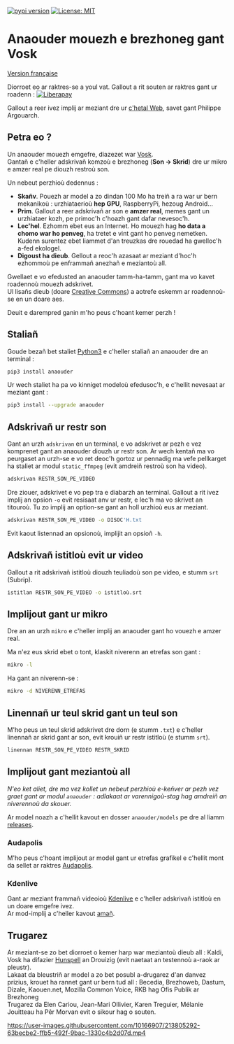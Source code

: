 [![pypi version](https://img.shields.io/pypi/v/anaouder)](https://pypi.org/project/anaouder/)
[![License: MIT](https://img.shields.io/badge/License-MIT-green.svg)](./LICENSE)

# Anaouder mouezh e brezhoneg gant Vosk

[Version française](https://github.com/gweltou/vosk-br/blob/main/README-fr.md)

Diorroet eo ar raktres-se a youl vat. Gallout a rit souten ar raktres gant ur roadenn :
[![Liberapay](https://liberapay.com/assets/widgets/donate.svg)](https://liberapay.com/gweltou/donate)

Gallout a reer ivez implij ar meziant dre ur [c'hetal Web](https://translate.bzh/), savet gant Philippe Argouarch.

## Petra eo ?

Un anaouder mouezh emgefre, diazezet war [Vosk](https://github.com/alphacep/vosk-api).\
Gantañ e c'heller adskrivañ komzoù e brezhoneg (**Son -> Skrid**) dre ur mikro e amzer real pe diouzh restroù son.

Un nebeut perzhioù dedennus :

* **Skañv**. Pouezh ar model a zo dindan 100 Mo ha treiñ a ra war ur bern mekanikoù : urzhiataerioù **hep GPU**, RaspberryPi, hezoug Android...
* **Prim**. Gallout a reer adskrivañ ar son e **amzer real**, memes gant un urzhiataer kozh, pe primoc'h c'hoazh gant dafar nevesoc'h.
* **Lec'hel**. Ezhomm ebet eus an Internet. Ho mouezh hag **ho data a chomo war ho penveg**, ha tretet e vint gant ho penveg nemetken. Kudenn surentez ebet liammet d'an treuzkas dre rouedad ha gwelloc'h a-fed ekologel.
* **Digoust ha dieub**. Gellout a reoc'h azasaat ar meziant d'hoc'h ezhommoù pe enframmañ anezhañ e meziantoù all.

Gwellaet e vo efedusted an anaouder tamm-ha-tamm, gant ma vo kavet roadennoù mouezh adskrivet.\
Ul lisañs dieub (doare [Creative Commons](https://creativecommons.org/licenses/)) a aotrefe eskemm ar roadennoù-se en un doare aes.

Deuit e darempred ganin m'ho peus c'hoant kemer perzh !

## Staliañ

Goude bezañ bet staliet [Python3](https://www.python.org/downloads/) e c'heller staliañ an anaouder dre an terminal :

```bash
pip3 install anaouder
```

Ur wech staliet ha pa vo kinniget modeloù efedusoc'h, e c'hellit nevesaat ar meziant gant :

```bash
pip3 install --upgrade anaouder
```

## Adskrivañ ur restr son

Gant an urzh `adskrivan` en un terminal, e vo adskrivet ar pezh e vez komprenet gant an anaouder diouzh ur restr son. Ar wech kentañ ma vo peurgaset an urzh-se e vo ret deoc'h gortoz ur pennadig ma vefe pellkarget ha staliet ar modul `static_ffmpeg` (evit amdreiñ restroù son ha video).

```bash
adskrivan RESTR_SON_PE_VIDEO
```

Dre ziouer, adskrivet e vo pep tra e diabarzh an terminal. Gallout a rit ivez implij an opsion `-o` evit resisaat anv ur restr, e lec'h ma vo skrivet an titouroù. Tu zo implij an option-se gant an holl urzhioù eus ar meziant.

```bash
adskrivan RESTR_SON_PE_VIDEO -o DISOC'H.txt
```

Evit kaout listennad an opsionoù, implijit an opsioñ `-h`.

## Adskrivañ istitloù evit ur video

Gallout a rit adskrivañ istitloù diouzh teuliadoù son pe video, e stumm `srt` (Subrip).

```bash
istitlan RESTR_SON_PE_VIDEO -o istitloù.srt
```

## Implijout gant ur mikro

Dre an an urzh `mikro` e c'heller implij an anaouder gant ho vouezh e amzer real.

Ma n'ez eus skrid ebet o tont, klaskit niverenn an etrefas son gant :

```bash
mikro -l
```

Ha gant an niverenn-se :

```bash
mikro -d NIVERENN_ETREFAS
```

## Linennañ ur teul skrid gant un teul son

M'ho peus un teul skrid adskrivet dre dorn (e stumm `.txt`) e c'heller linennañ ar skrid gant ar son, evit krouiñ ur restr istitloù (e stumm `srt`).

```bash
linennan RESTR_SON_PE_VIDEO RESTR_SKRID
```

## Implijout gant meziantoù all

*N'eo ket aliet, dre ma vez kollet un nebeut perzhioù e-keñver ar pezh vez graet gant ar modul `anaouder` : adlakaat ar varennigoù-stag hag amdreiñ an niverennoù da skouer.*

Ar model noazh a c'hellit kavout en dosser `anaouder/models` pe dre al liamm [releases](https://github.com/gweltou/vosk-br/releases).

### Audapolis

M'ho peus c'hoant implijout ar model gant ur etrefas grafikel e c'hellit mont da sellet ar raktres [Audapolis](https://github.com/bugbakery/audapolis).

### Kdenlive

Gant ar meziant frammañ videoioù [Kdenlive](https://kdenlive.org/) e c'heller adskrivañ istitloù en un doare emgefre ivez.\
Ar mod-implij a c'heller kavout [amañ](https://docs.kdenlive.org/en/effects_and_compositions/speech_to_text.html).

## Trugarez

Ar meziant-se zo bet diorroet o kemer harp war meziantoù dieub all : Kaldi, Vosk ha difazier [Hunspell](https://github.com/Drouizig/hunspell-br) an Drouizig (evit naetaat an testennoù a-raok ar pleustr).\
Lakaat da bleustriñ ar model a zo bet posubl a-drugarez d'an danvez prizius, krouet ha rannet gant ur bern tud all : Becedia, Brezhoweb, Dastum, Dizale, Kaouen.net, Mozilla Common Voice, RKB hag Ofis Publik ar Brezhoneg\
Trugarez da Elen Cariou, Jean-Mari Ollivier, Karen Treguier, Mélanie Jouitteau ha Pêr Morvan evit o sikour hag o souten.

https://user-images.githubusercontent.com/10166907/213805292-63becbe2-ffb5-492f-9bac-1330c4b2d07d.mp4
